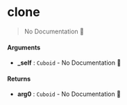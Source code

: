 # clone

> No Documentation 🚧

#### Arguments

- **\_self** : `Cuboid` \- No Documentation 🚧

#### Returns

- **arg0** : `Cuboid` \- No Documentation 🚧